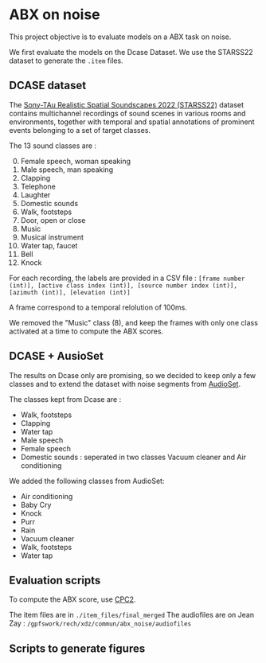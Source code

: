 # ABX on noise

This project objective is to evaluate models on a ABX task on noise.

We first evaluate the models on the Dcase Dataset.
We use the STARSS22 dataset to generate the `.item` files.

## DCASE dataset

The [Sony-TAu Realistic Spatial Soundscapes 2022 (STARSS22)](https://zenodo.org/record/6387880) dataset contains multichannel recordings of 
sound scenes in various rooms and environments, together with temporal and spatial annotations of 
prominent events belonging to a set of target classes.

The 13 sound classes are :

  0. Female speech, woman speaking
  1. Male speech, man speaking
  2. Clapping
  3. Telephone
  4. Laughter
  5. Domestic sounds
  6. Walk, footsteps
  7. Door, open or close
  8. Music
  9. Musical instrument
  10. Water tap, faucet
  11. Bell
  12. Knock

For each recording, the labels are provided in a CSV file :
`[frame number (int)], [active class index (int)], [source number index (int)], [azimuth (int)], [elevation (int)]`

A frame correspond to a temporal relolution of 100ms.

We removed the "Music" class (8), and keep the frames with only one class activated at a time to compute the ABX scores.


## DCASE + AusioSet

The results on Dcase only are promising, so we decided to keep only a few classes and to extend the dataset with noise 
segments from [AudioSet](https://research.google.com/audioset/).

The classes kept from Dcase are :
- Walk, footsteps
- Clapping
- Water tap
- Male speech
- Female speech
- Domestic sounds : seperated in two classes Vacuum cleaner and Air conditioning

We added the following classes from AudioSet:
- Air conditioning
- Baby Cry
- Knock
- Purr
- Rain
- Vacuum cleaner
- Walk, footsteps
- Water tap


## Evaluation scripts

To compute the ABX score, use [CPC2](https://github.com/MarvinLvn/CPC2/tree/master).

The item files are in `./item_files/final_merged`
The audiofiles are on Jean Zay : `/gpfswork/rech/xdz/commun/abx_noise/audiofiles`

## Scripts to generate figures